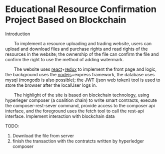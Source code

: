 # Educational Resource Confirmation Project Based on Blockchain
Introduction
   
   &emsp;&emsp;To implement a resource uploading and trading website, users can upload and download files and purchase rights and read rights of the resources in the website; the ownership of the file can confirm the file and confirm the right to use the method of adding watermark.
   
   &emsp;&emsp;The website uses [react](https://reactjs.org/)+[redux](http://www.redux.org.cn/) to implement the front page and logic, the background uses the [nodejs](https://nodejs.org/en/)+express framework, the database uses mysql (mongodb is also possible); the JWT (json web token) tool is used to store the browser after the localUser logs in.
   
   &emsp;&emsp;The highlight of the site is based on blockchain technology, using hyperleger composer (a coalition chain) to write smart contracts, execute the composer-rest-sever command, provide access to the composer api interface, and the foreground uses the fetch tool to call the rest-api interface. Implement interaction with blockchain data
   
   TODO:
   1. Download the file from server
   2. finish the transaction with the contratcts written by hyperledger composer
   
   
